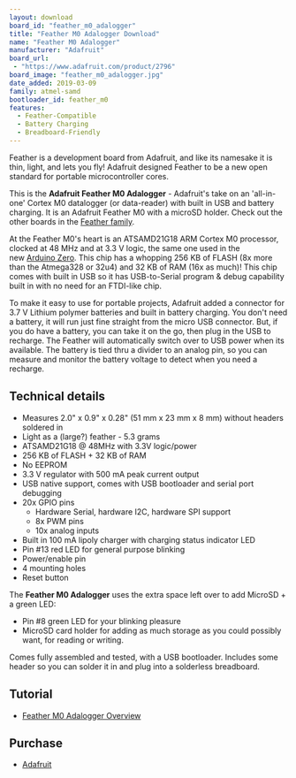 ```yaml
---
layout: download
board_id: "feather_m0_adalogger"
title: "Feather M0 Adalogger Download"
name: "Feather M0 Adalogger"
manufacturer: "Adafruit"
board_url:
 - "https://www.adafruit.com/product/2796"
board_image: "feather_m0_adalogger.jpg"
date_added: 2019-03-09
family: atmel-samd
bootloader_id: feather_m0
features:
  - Feather-Compatible
  - Battery Charging
  - Breadboard-Friendly
---
```


Feather is a development board from Adafruit, and like its namesake it is thin, light, and lets you fly! Adafruit designed Feather to be a new open standard for portable microcontroller cores.

This is the **Adafruit Feather M0 Adalogger** - Adafruit's take on an 'all-in-one' Cortex M0 datalogger (or data-reader) with built in USB and battery charging. It is an Adafruit Feather M0 with a microSD holder.  Check out the other boards in the [Feather family](https://www.adafruit.com/feather).

At the Feather M0's heart is an ATSAMD21G18 ARM Cortex M0 processor, clocked at 48 MHz and at 3.3 V logic, the same one used in the new [Arduino Zero](https://www.adafruit.com/products/2843). This chip has a whopping 256 KB of FLASH (8x more than the Atmega328 or 32u4) and 32 KB of RAM (16x as much)! This chip comes with built in USB so it has USB-to-Serial program & debug capability built in with no need for an FTDI-like chip.

To make it easy to use for portable projects, Adafruit added a connector for 3.7 V Lithium polymer batteries and built in battery charging. You don't need a battery, it will run just fine straight from the micro USB connector. But, if you do have a battery, you can take it on the go, then plug in the USB to recharge. The Feather will automatically switch over to USB power when its available. The battery is tied thru a divider to an analog pin, so you can measure and monitor the battery voltage to detect when you need a recharge.

## Technical details

* Measures 2.0" x 0.9" x 0.28" (51 mm x 23 mm x 8 mm) without headers soldered in
* Light as a (large?) feather - 5.3 grams
* ATSAMD21G18 @ 48MHz with 3.3V logic/power
* 256 KB of FLASH + 32 KB of RAM
* No EEPROM
* 3.3 V regulator with 500 mA peak current output
* USB native support, comes with USB bootloader and serial port debugging
* 20x GPIO pins
  * Hardware Serial, hardware I2C, hardware SPI support
  * 8x PWM pins
  * 10x analog inputs
* Built in 100 mA lipoly charger with charging status indicator LED
* Pin #13 red LED for general purpose blinking
* Power/enable pin
* 4 mounting holes
* Reset button

The **Feather M0 Adalogger** uses the extra space left over to add MicroSD + a green LED:

* Pin #8 green LED for your blinking pleasure
* MicroSD card holder for adding as much storage as you could possibly want, for reading or writing.

Comes fully assembled and tested, with a USB bootloader. Includes some header so you can solder it in and plug into a solderless breadboard.

## Tutorial

- [Feather M0 Adalogger Overview](https://learn.adafruit.com/adafruit-feather-m0-adalogger)

## Purchase

* [Adafruit](https://www.adafruit.com/product/2796)
